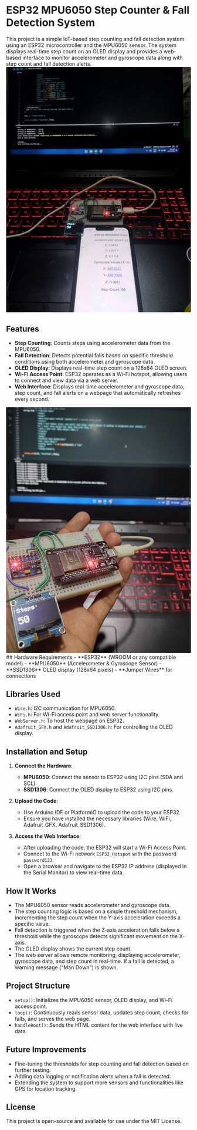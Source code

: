# ESP32 MPU6050 Step Counter & Fall Detection System

This project is a simple IoT-based step counting and fall detection system using an ESP32 microcontroller and the MPU6050 sensor. The system displays real-time step count on an OLED display and provides a web-based interface to monitor accelerometer and gyroscope data along with step count and fall detection alerts.
<img src="/images/photo_2024-10-14_20-50-13.jpg">
## Features
- **Step Counting**: Counts steps using accelerometer data from the MPU6050.
- **Fall Detection**: Detects potential falls based on specific threshold conditions using both accelerometer and gyroscope data.
- **OLED Display**: Displays real-time step count on a 128x64 OLED screen.
- **Wi-Fi Access Point**: ESP32 operates as a Wi-Fi hotspot, allowing users to connect and view data via a web server.
- **Web Interface**: Displays real-time accelerometer and gyroscope data, step count, and fall alerts on a webpage that automatically refreshes every second.

<img src ="/images/photo_2024-10-14_20-50-35.jpg">
## Hardware Requirements
- **ESP32** (WROOM or any compatible model)
- **MPU6050** (Accelerometer & Gyroscope Sensor)
- **SSD1306** OLED display (128x64 pixels)
- **Jumper Wires** for connections

## Libraries Used
- `Wire.h`: I2C communication for MPU6050.
- `WiFi.h`: For Wi-Fi access point and web server functionality.
- `WebServer.h`: To host the webpage on ESP32.
- `Adafruit_GFX.h` and `Adafruit_SSD1306.h`: For controlling the OLED display.


## Installation and Setup

1. **Connect the Hardware**:
   - **MPU6050**: Connect the sensor to ESP32 using I2C pins (SDA and SCL).
   - **SSD1306**: Connect the OLED display to ESP32 using I2C pins.

2. **Upload the Code**:
   - Use Arduino IDE or PlatformIO to upload the code to your ESP32.
   - Ensure you have installed the necessary libraries (Wire, WiFi, Adafruit_GFX, Adafruit_SSD1306).

3. **Access the Web Interface**:
   - After uploading the code, the ESP32 will start a Wi-Fi Access Point.
   - Connect to the Wi-Fi network `ESP32_Hotspot` with the password `password123`.
   - Open a browser and navigate to the ESP32 IP address (displayed in the Serial Monitor) to view real-time data.

## How It Works
- The MPU6050 sensor reads accelerometer and gyroscope data.
- The step counting logic is based on a simple threshold mechanism, incrementing the step count when the Y-axis acceleration exceeds a specific value.
- Fall detection is triggered when the Z-axis acceleration falls below a threshold while the gyroscope detects significant movement on the X-axis.
- The OLED display shows the current step count.
- The web server allows remote monitoring, displaying accelerometer, gyroscope data, and step count in real-time. If a fall is detected, a warning message ("Man Down") is shown.

## Project Structure
- `setup()`: Initializes the MPU6050 sensor, OLED display, and Wi-Fi access point.
- `loop()`: Continuously reads sensor data, updates step count, checks for falls, and serves the web page.
- `handleRoot()`: Sends the HTML content for the web interface with live data.

## Future Improvements
- Fine-tuning the thresholds for step counting and fall detection based on further testing.
- Adding data logging or notification alerts when a fall is detected.
- Extending the system to support more sensors and functionalities like GPS for location tracking.

## License
This project is open-source and available for use under the MIT License.

